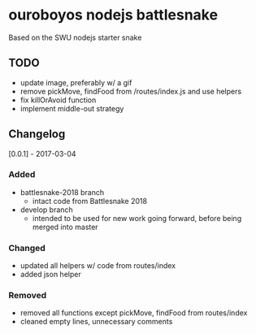 # ouroboyos nodejs battlesnake

Based on the SWU nodejs starter snake

## TODO
- update image, preferably w/ a gif
- remove pickMove, findFood from /routes/index.js and use helpers
- fix killOrAvoid function
- implement middle-out strategy

## Changelog

[0.0.1] - 2017-03-04
### Added
- battlesnake-2018 branch
	- intact code from Battlesnake 2018
- develop branch
	- intended to be used for new work going forward, before being merged into master

### Changed
- updated all helpers w/ code from routes/index
- added json helper 

### Removed
- removed all functions except pickMove, findFood from routes/index
- cleaned empty lines, unnecessary comments
